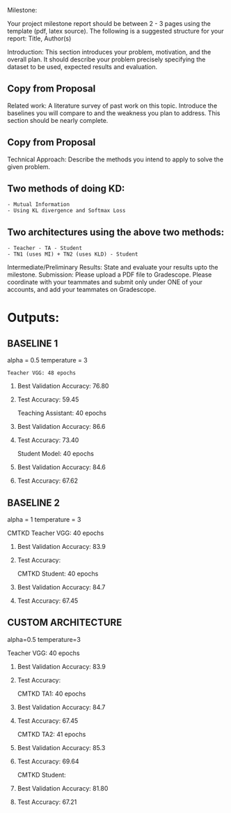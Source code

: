 Milestone:

Your project milestone report should be between 2 - 3 pages using the template (pdf, latex source). The following is a suggested structure for your report:
Title, Author(s)

Introduction: This section introduces your problem, motivation, and the overall plan. It should describe your problem precisely specifying the dataset to be used, expected results and evaluation.

## Copy from Proposal



Related work: A literature survey of past work on this topic. Introduce the baselines you will compare to and the weakness you plan to address. This section should be nearly complete.

## Copy from Proposal


Technical Approach: Describe the methods you intend to apply to solve the given problem.

## Two methods of doing KD:
    - Mutual Information
    - Using KL divergence and Softmax Loss
## Two architectures using the above two methods:
    - Teacher - TA - Student
    - TN1 (uses MI) + TN2 (uses KLD) - Student

Intermediate/Preliminary Results: State and evaluate your results upto the milestone.
Submission: Please upload a PDF file to Gradescope. Please coordinate with your teammates and submit only under ONE of your accounts, and add your teammates on Gradescope.

 # Outputs:

## BASELINE 1
alpha = 0.5
temperature = 3

    Teacher VGG: 48 epochs
 1. Best Validation Accuracy: 76.80
 2. Test Accuracy: 59.45

    Teaching Assistant: 40 epochs
 1. Best Validation Accuracy: 86.6
 2. Test Accuracy: 73.40

    Student Model: 40 epochs
 1. Best Validation Accuracy: 84.6
 2. Test Accuracy: 67.62

## BASELINE 2
alpha = 1
temperature = 3

   CMTKD Teacher VGG: 40 epochs
1. Best Validation Accuracy: 83.9
2. Test Accuracy: 

   CMTKD Student: 40 epochs
1. Best Validation Accuracy: 84.7
2. Test Accuracy: 67.45


## CUSTOM ARCHITECTURE
alpha=0.5
temperature=3

   Teacher VGG: 40 epochs
1. Best Validation Accuracy: 83.9
2. Test Accuracy: 

   CMTKD TA1: 40 epochs
1. Best Validation Accuracy: 84.7
2. Test Accuracy: 67.45

   CMTKD TA2: 41 epochs
1. Best Validation Accuracy: 85.3
2. Test Accuracy: 69.64

   CMTKD Student:
1. Best Validation Accuracy: 81.80
2. Test Accuracy: 67.21

